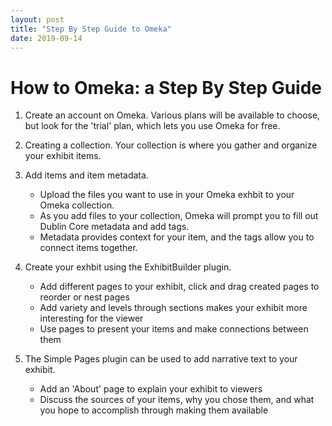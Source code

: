 ```yaml
---
layout: post
title: "Step By Step Guide to Omeka"
date: 2019-09-14
---
```

# How to Omeka: a Step By Step Guide #

1. Create an account on Omeka. Various plans will be available to choose, but look for the 'trial' plan, which lets you use Omeka for free.

2. Creating a collection. Your collection is where you gather and organize your exhibit items. 

3. Add items and item metadata. 
    * Upload the files you want to use in your Omeka exhbit to your Omeka collection. 
    * As you add files to your collection, Omeka will prompt you to fill out Dublin Core metadata and add tags. 
    * Metadata provides context for your item, and the tags allow you to connect items together.

4. Create your exhbit using the ExhibitBuilder plugin. 
    * Add different pages to your exhibit, click and drag created pages to reorder or nest pages
    * Add variety and levels through sections makes your exhibit more interesting for the viewer
    * Use pages to present your items and make connections between them

5. The Simple Pages plugin can be used to add narrative text to your exhibit.
    * Add an 'About' page to explain your exhibit to viewers
    * Discuss the sources of your items, why you chose them, and what you hope to accomplish through making them available

